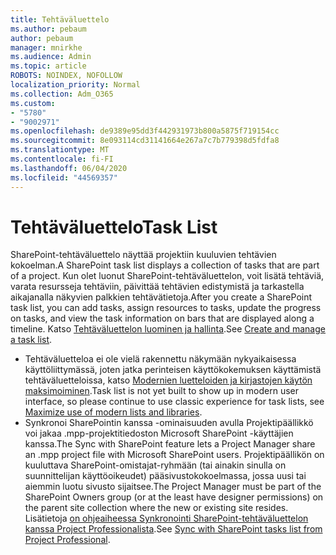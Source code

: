 ```yaml
---
title: Tehtäväluettelo
ms.author: pebaum
author: pebaum
manager: mnirkhe
ms.audience: Admin
ms.topic: article
ROBOTS: NOINDEX, NOFOLLOW
localization_priority: Normal
ms.collection: Adm_O365
ms.custom:
- "5780"
- "9002971"
ms.openlocfilehash: de9389e95dd3f442931973b800a5875f719154cc
ms.sourcegitcommit: 8e093114cd31141664e267a7c7b779398d5fdfa8
ms.translationtype: MT
ms.contentlocale: fi-FI
ms.lasthandoff: 06/04/2020
ms.locfileid: "44569357"
---
```

# <a name="task-list"></a><span data-ttu-id="13f10-102">Tehtäväluettelo</span><span class="sxs-lookup"><span data-stu-id="13f10-102">Task List</span></span>

<span data-ttu-id="13f10-103">SharePoint-tehtäväluettelo näyttää projektiin kuuluvien tehtävien kokoelman.</span><span class="sxs-lookup"><span data-stu-id="13f10-103">A SharePoint task list displays a collection of tasks that are part of a project.</span></span> <span data-ttu-id="13f10-104">Kun olet luonut SharePoint-tehtäväluettelon, voit lisätä tehtäviä, varata resursseja tehtäviin, päivittää tehtävien edistymistä ja tarkastella aikajanalla näkyvien palkkien tehtävätietoja.</span><span class="sxs-lookup"><span data-stu-id="13f10-104">After you create a SharePoint task list, you can add tasks, assign resources to tasks, update the progress on tasks, and view the task information on bars that are displayed along a timeline.</span></span> <span data-ttu-id="13f10-105">Katso [Tehtäväluettelon luominen ja hallinta](https://support.microsoft.com/office/466ad207-46fd-4c77-9af1-41bc23cec21a).</span><span class="sxs-lookup"><span data-stu-id="13f10-105">See [Create and manage a task list](https://support.microsoft.com/office/466ad207-46fd-4c77-9af1-41bc23cec21a).</span></span>  

-   <span data-ttu-id="13f10-106">Tehtäväluetteloa ei ole vielä rakennettu näkymään nykyaikaisessa käyttöliittymässä, joten jatka perinteisen käyttökokemuksen käyttämistä tehtäväluetteloissa, katso [Modernien luetteloiden ja kirjastojen käytön maksimoiminen](https://docs.microsoft.com/sharepoint/dev/transform/modernize-userinterface-lists-and-libraries).</span><span class="sxs-lookup"><span data-stu-id="13f10-106">Task list is not yet built to show up in modern user interface, so please continue to use classic experience for task lists, see [Maximize use of modern lists and libraries](https://docs.microsoft.com/sharepoint/dev/transform/modernize-userinterface-lists-and-libraries).</span></span>
-   <span data-ttu-id="13f10-107">Synkronoi SharePointin kanssa -ominaisuuden avulla Projektipäällikkö voi jakaa .mpp-projektitiedoston Microsoft SharePoint -käyttäjien kanssa.</span><span class="sxs-lookup"><span data-stu-id="13f10-107">The Sync with SharePoint feature lets a Project Manager share an .mpp project file with Microsoft SharePoint users.</span></span> <span data-ttu-id="13f10-108">Projektipäällikön on kuuluttava SharePoint-omistajat-ryhmään (tai ainakin sinulla on suunnittelijan käyttöoikeudet) pääsivustokokoelmassa, jossa uusi tai aiemmin luotu sivusto sijaitsee.</span><span class="sxs-lookup"><span data-stu-id="13f10-108">The Project Manager must be part of the SharePoint Owners group (or at the least have designer permissions) on the parent site collection where the new or existing site resides.</span></span> <span data-ttu-id="13f10-109">Lisätietoja [on ohjeaiheessa Synkronointi SharePoint-tehtäväluettelon kanssa Project Professionalista](https://docs.microsoft.com/office/troubleshoot/project/sync-with-tasks-from-project).</span><span class="sxs-lookup"><span data-stu-id="13f10-109">See [Sync with SharePoint tasks list from Project Professional](https://docs.microsoft.com/office/troubleshoot/project/sync-with-tasks-from-project).</span></span>